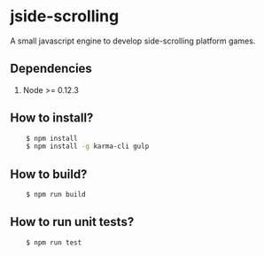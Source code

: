 # jside-scrolling

A small javascript engine to develop side-scrolling platform games.


## Dependencies

1. Node >= 0.12.3

## How to install?

```sh
    $ npm install
    $ npm install -g karma-cli gulp
```

## How to build?

```sh
    $ npm run build
```

## How to run unit tests?

```sh
    $ npm run test
```
